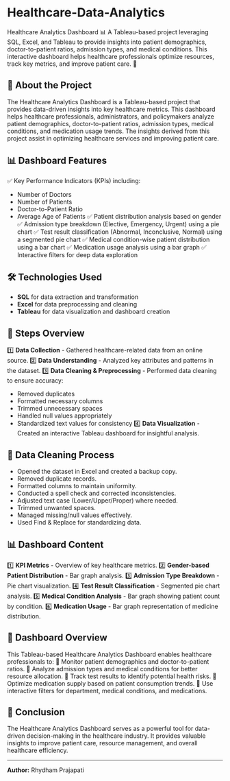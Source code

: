 # Healthcare-Data-Analytics
Healthcare Analytics Dashboard 📊 A Tableau-based project leveraging SQL, Excel, and Tableau to provide insights into patient demographics, doctor-to-patient ratios, admission types, and medical conditions. This interactive dashboard helps healthcare professionals optimize resources, track key metrics, and improve patient care. 🚀

## 📖 About the Project
The Healthcare Analytics Dashboard is a Tableau-based project that provides data-driven insights into key healthcare metrics. This dashboard helps healthcare professionals, administrators, and policymakers analyze patient demographics, doctor-to-patient ratios, admission types, medical conditions, and medication usage trends. The insights derived from this project assist in optimizing healthcare services and improving patient care.

## 📊 Dashboard Features
✅ Key Performance Indicators (KPIs) including:
   - Number of Doctors
   - Number of Patients
   - Doctor-to-Patient Ratio
   - Average Age of Patients
✅ Patient distribution analysis based on gender
✅ Admission type breakdown (Elective, Emergency, Urgent) using a pie chart
✅ Test result classification (Abnormal, Inconclusive, Normal) using a segmented pie chart
✅ Medical condition-wise patient distribution using a bar chart
✅ Medication usage analysis using a bar graph
✅ Interactive filters for deep data exploration

## 🛠️ Technologies Used
- **SQL** for data extraction and transformation
- **Excel** for data preprocessing and cleaning
- **Tableau** for data visualization and dashboard creation

## 📝 Steps Overview
1️⃣ **Data Collection** - Gathered healthcare-related data from an online source.
2️⃣ **Data Understanding** - Analyzed key attributes and patterns in the dataset.
3️⃣ **Data Cleaning & Preprocessing** - Performed data cleaning to ensure accuracy:
   - Removed duplicates
   - Formatted necessary columns
   - Trimmed unnecessary spaces
   - Handled null values appropriately
   - Standardized text values for consistency
4️⃣ **Data Visualization** - Created an interactive Tableau dashboard for insightful analysis.

## 🧹 Data Cleaning Process
- Opened the dataset in Excel and created a backup copy.
- Removed duplicate records.
- Formatted columns to maintain uniformity.
- Conducted a spell check and corrected inconsistencies.
- Adjusted text case (Lower/Upper/Proper) where needed.
- Trimmed unwanted spaces.
- Managed missing/null values effectively.
- Used Find & Replace for standardizing data.

## 📊 Dashboard Content
1️⃣ **KPI Metrics** - Overview of key healthcare metrics.
2️⃣ **Gender-based Patient Distribution** - Bar graph analysis.
3️⃣ **Admission Type Breakdown** - Pie chart visualization.
4️⃣ **Test Result Classification** - Segmented pie chart analysis.
5️⃣ **Medical Condition Analysis** - Bar graph showing patient count by condition.
6️⃣ **Medication Usage** - Bar graph representation of medicine distribution.

## 📌 Dashboard Overview
This Tableau-based Healthcare Analytics Dashboard enables healthcare professionals to:
🔹 Monitor patient demographics and doctor-to-patient ratios.
🔹 Analyze admission types and medical conditions for better resource allocation.
🔹 Track test results to identify potential health risks.
🔹 Optimize medication supply based on patient consumption trends.
🔹 Use interactive filters for department, medical conditions, and medications.

## 🎯 Conclusion
The Healthcare Analytics Dashboard serves as a powerful tool for data-driven decision-making in the healthcare industry. It provides valuable insights to improve patient care, resource management, and overall healthcare efficiency.

---
**Author:** Rhydham Prajapati

